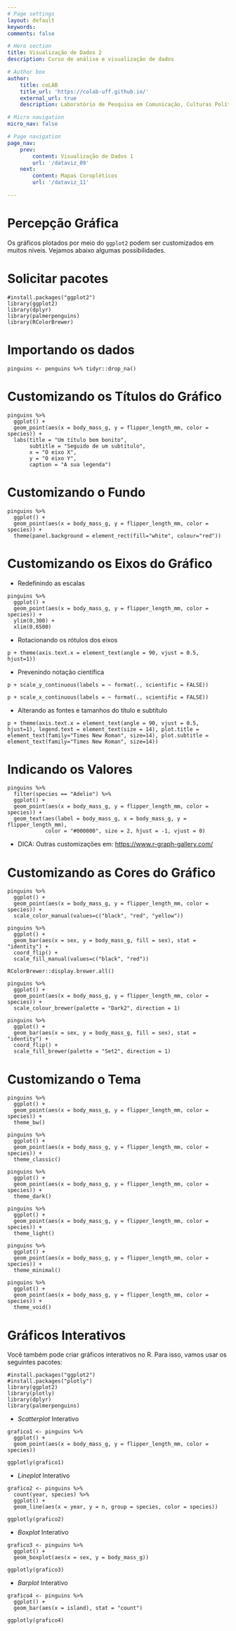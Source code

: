 ```yaml
---
# Page settings
layout: default
keywords:
comments: false

# Hero section
title: Visualização de Dados 2
description: Curso de análise e visualização de dados

# Author box
author:
    title: coLAB
    title_url: 'https://colab-uff.github.io/'
    external_url: true
    description: Laboratório de Pesquisa em Comunicação, Culturas Políticas e Economia da Colaboração

# Micro navigation
micro_nav: false

# Page navigation
page_nav:
    prev:
        content: Visualização de Dados 1
        url: '/dataviz_09'
    next:
        content: Mapas Coropléticos
        url: '/dataviz_11'

---
```


# Percepção Gráfica

Os gráficos plotados por meio do `ggplot2` podem ser customizados em muitos níveis. Vejamos abaixo algumas possibilidades.

# Solicitar pacotes

```
#install.packages("ggplot2")
library(ggplot2)
library(dplyr)
library(palmerpenguins)
library(RColorBrewer)
```

# Importando os dados

```
pinguins <- penguins %>% tidyr::drop_na()
```

# Customizando os Títulos do Gráfico

```
pinguins %>% 
  ggplot() +
  geom_point(aes(x = body_mass_g, y = flipper_length_mm, color = species)) +
  labs(title = "Um título bem bonito", 
       subtitle = "Seguido de um subtítulo",
       x = "O eixo X",
       y = "O eixo Y",
       caption = "A sua legenda")
```

# Customizando o Fundo

```
pinguins %>% 
  ggplot() +
  geom_point(aes(x = body_mass_g, y = flipper_length_mm, color = species)) +
  theme(panel.background = element_rect(fill="white", colour="red"))
```

# Customizando os Eixos do Gráfico

* Redefinindo as escalas

```
pinguins %>% 
  ggplot() +
  geom_point(aes(x = body_mass_g, y = flipper_length_mm, color = species)) +
  ylim(0,300) +
  xlim(0,6500)
```

* Rotacionando os rótulos dos eixos

```
p + theme(axis.text.x = element_text(angle = 90, vjust = 0.5, hjust=1))
```

* Prevenindo notação científica

```
p + scale_y_continuous(labels = ~ format(., scientific = FALSE))

p + scale_x_continuous(labels = ~ format(., scientific = FALSE))
```

* Alterando as fontes e tamanhos do título e subtítulo

```
p + theme(axis.text.x = element_text(angle = 90, vjust = 0.5, hjust=1), legend.text = element_text(size = 14), plot.title = element_text(family="Times New Roman", size=14), plot.subtitle = element_text(family="Times New Roman", size=14))
```



# Indicando os Valores

```
pinguins %>%
  filter(species == "Adelie") %>% 
  ggplot() +
  geom_point(aes(x = body_mass_g, y = flipper_length_mm, color = species)) +
  geom_text(aes(label = body_mass_g, x = body_mass_g, y = flipper_length_mm), 
            color = "#000000", size = 2, hjust = -1, vjust = 0)
```

* DICA: Outras customizações em: https://www.r-graph-gallery.com/


# Customizando as Cores do Gráfico

```
pinguins %>% 
  ggplot() +
  geom_point(aes(x = body_mass_g, y = flipper_length_mm, color = species)) +
  scale_color_manual(values=c("black", "red", "yellow"))

pinguins %>% 
  ggplot() +
  geom_bar(aes(x = sex, y = body_mass_g, fill = sex), stat = "identity") +
  coord_flip() +
  scale_fill_manual(values=c("black", "red"))

RColorBrewer::display.brewer.all()

pinguins %>% 
  ggplot() +
  geom_point(aes(x = body_mass_g, y = flipper_length_mm, color = species)) +
  scale_colour_brewer(palette = "Dark2", direction = 1)

pinguins %>% 
  ggplot() +
  geom_bar(aes(x = sex, y = body_mass_g, fill = sex), stat = "identity") +
  coord_flip() +
  scale_fill_brewer(palette = "Set2", direction = 1)
```

# Customizando o Tema

```
pinguins %>% 
  ggplot() +
  geom_point(aes(x = body_mass_g, y = flipper_length_mm, color = species)) +
  theme_bw()

pinguins %>% 
  ggplot() +
  geom_point(aes(x = body_mass_g, y = flipper_length_mm, color = species)) +
  theme_classic()

pinguins %>% 
  ggplot() +
  geom_point(aes(x = body_mass_g, y = flipper_length_mm, color = species)) +
  theme_dark()

pinguins %>% 
  ggplot() +
  geom_point(aes(x = body_mass_g, y = flipper_length_mm, color = species)) +
  theme_light()

pinguins %>% 
  ggplot() +
  geom_point(aes(x = body_mass_g, y = flipper_length_mm, color = species)) +
  theme_minimal()

pinguins %>% 
  ggplot() +
  geom_point(aes(x = body_mass_g, y = flipper_length_mm, color = species)) +
  theme_void()
```

# Gráficos Interativos

Você também pode criar gráficos interativos no R. Para isso, vamos usar os seguintes pacotes:

```
#install.packages("ggplot2")
#install.packages("plotly")
library(ggplot2)
library(plotly)
library(dplyr)
library(palmerpenguins)
```

* *Scatterplot* Interativo

```
grafico1 <- pinguins %>% 
  ggplot() +
  geom_point(aes(x = body_mass_g, y = flipper_length_mm, color = species))

ggplotly(grafico1)
```

* *Lineplot* Interativo

```
grafico2 <- pinguins %>% 
  count(year, species) %>% 
  ggplot() +
  geom_line(aes(x = year, y = n, group = species, color = species))

ggplotly(grafico2)
```

* *Boxplot* Interativo

```
grafico3 <- pinguins %>% 
  ggplot() +
  geom_boxplot(aes(x = sex, y = body_mass_g))

ggplotly(grafico3)
```

* *Barplot* Interativo

```
grafico4 <- pinguins %>% 
  ggplot() +
  geom_bar(aes(x = island), stat = "count")

ggplotly(grafico4)
```

